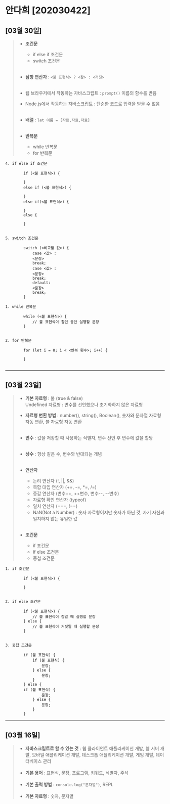 # 안다희 [202030422]
## [03월 30일]
> * **조건문**
>   * if else if 조건문
>   * switch 조건문<br><br>
>
> * **삼항 연산자** : `<불 표현식> ? <참> : <거짓>`<br><br>
>
> * 웹 브라우저에서 작동하는 자바스크립트 : `prompt()` 이름의 함수를 받음
> * Node.js에서 작동하는 자바스크립트 : 단순한 코드로 입력을 받을 수 없음<br><br>
>
> * **배열** : `let 이름 = [자료,자료,자료]`<br><br>
>
> * **반복문**
>   * while 반복문
>   * for 반복문

```
4. if else if 조건문

        if (<불 표현식>) {
        
        } 
        else if (<불 표현식>) {
        
        } 
        else if(<불 표현식>) {
        
        } 
        else {
        
        }


5. switch 조건문

        switch (<비교할 값>) {
        	case <값> :
        	<문장>
        	break;
        	case <값> : 
        	<문장>
        	break;
        	default:
        	<문장>
        	break;
        }
```

```
1. while 반복문

        while (<불 표현식>) {
        	// 불 표현식이 참인 동안 실행할 문장
        }


2. for 반복문

        for (let i = 0; i < <반복 횟수>; i++) {

        }


```
---
## [03월 23일]
> * **기본 자료형** : 불 (true & false)  
> Undefined 자료형 : 변수를 선언했으나 초기화하지 않은 자료형
> * **자료형 변환 방법** : number(), string(), Boolean(), 숫자와 문자열 자료형 자동 변환, 불 자료형 자동 변환<br><br>
>
> * **변수** : 값을 저장할 때 사용하는 식별자, 변수 선언 후 변수에 값을 할당<br><br>
>
> * **상수** : 항상 같은 수, 변수와 반대되는 개념<br><br>
>
> * **연산자**
>   * 논리 연산자 (!, ||, &&)
>   * 복합 대입 연산자 (+=, -=, *=, /=)
>   * 증감 연산자 (변수++, ++변수, 변수--, --변수)
>   * 자료형 확인 연산자 (typeof)
>   * 일치 연산자 (===, !==)
>   * NaN(Not a Number) : 숫자 자료형이지만 숫자가 아닌 것, 자기 자신과 일치하지 않는 유일한 값<br><br>
>
> * **조건문**
>   * if 조건문
>   * if else 조건문
>   * 중첩 조건문

```
1. if 조건문

        if (<불 표현식>) {

        }


2. if else 조건문

        if (<불 표현식>) {
            // 불 표현식이 참일 때 실행할 문장
        } else {
            // 불 표현식이 거짓일 때 실행할 문장
        }


3. 중첩 조건문

        if (불 표현식) {
        	if (불 표현식) {
        		문장;
        	} else {
        		문장;
        	}
        } else {
        if (불 표현식) {
        		문장;
        	} else {
        		문장;
        	}
        }

```
---
## [03월 16일]
> * **자바스크립트로 할 수 있는 것** : 웹 클라이언트 애플리케이션 개발, 웹 서버 개발, 모바일 애플리케이션 개발, 데스크톱 애플리케이션 개발, 게임 개발, 데이터베이스 관리<br><br>
> * **기본 용어** : 표현식, 문장, 프로그램, 키워드, 식별자, 주석<br><br>
> * **기본 출력 방법** : `console.log("문자열")`, REPL<br><br>
> * **기본 자료형** : 숫자, 문자열
